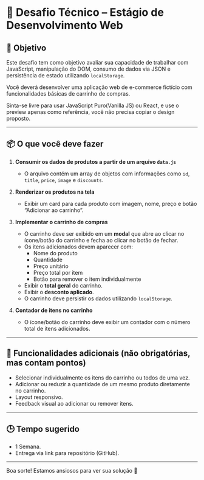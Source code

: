 # 🛒 Desafio Técnico – Estágio de Desenvolvimento Web

## 📌 Objetivo

Este desafio tem como objetivo avaliar sua capacidade de trabalhar com JavaScript, manipulação do DOM, consumo de dados via JSON e persistência de estado utilizando `localStorage`.

Você deverá desenvolver uma aplicação web de e-commerce fictício com funcionalidades básicas de carrinho de compras.

Sinta-se livre para usar JavaScript Puro(Vanilla JS) ou React, e use o preview apenas como referência, você não precisa copiar o design proposto.

---

## 📦 O que você deve fazer

1. **Consumir os dados de produtos a partir de um arquivo `data.js`**

   - O arquivo contém um array de objetos com informações como `id`, `title`, `price`, `image` e `discounts`.

2. **Renderizar os produtos na tela**

   - Exibir um card para cada produto com imagem, nome, preço e botão “Adicionar ao carrinho”.

3. **Implementar o carrinho de compras**

   - O carrinho deve ser exibido em um **modal** que abre ao clicar no ícone/botão do carrinho e fecha ao clicar no botão de fechar.
   - Os itens adicionados devem aparecer com:
     - Nome do produto
     - Quantidade
     - Preço unitário
     - Preço total por item
     - Botão para remover o item individualmente
   - Exibir o **total geral** do carrinho.
   - Exibir o **desconto aplicado**.
   - O carrinho deve persistir os dados utilizando `localStorage`.

4. **Contador de itens no carrinho**
   - O ícone/botão do carrinho deve exibir um contador com o número total de itens adicionados.

---

## 🎯 Funcionalidades adicionais (não obrigatórias, mas contam pontos)

- Selecionar individualmente os itens do carrinho ou todos de uma vez.
- Adicionar ou reduzir a quantidade de um mesmo produto diretamente no carrinho.
- Layout responsivo.
- Feedback visual ao adicionar ou remover itens.

---

## 🕒 Tempo sugerido

- 1 Semana.
- Entrega via link para repositório (GitHub).

---

Boa sorte! Estamos ansiosos para ver sua solução 🚀
